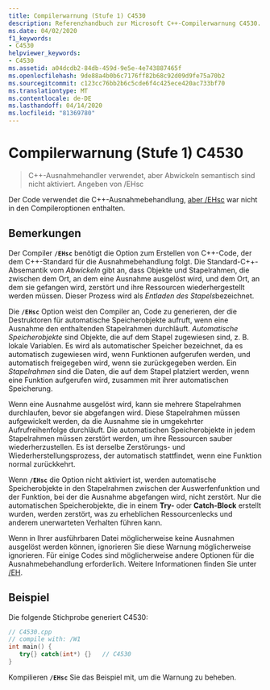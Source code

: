 ```yaml
---
title: Compilerwarnung (Stufe 1) C4530
description: Referenzhandbuch zur Microsoft C++-Compilerwarnung C4530.
ms.date: 04/02/2020
f1_keywords:
- C4530
helpviewer_keywords:
- C4530
ms.assetid: a04dcdb2-84db-459d-9e5e-4e743887465f
ms.openlocfilehash: 9de88a4b0b6c7176ff82b68c92d09d9fe75a70b2
ms.sourcegitcommit: c123cc76bb2b6c5cde6f4c425ece420ac733bf70
ms.translationtype: MT
ms.contentlocale: de-DE
ms.lasthandoff: 04/14/2020
ms.locfileid: "81369780"
---
```

# <a name="compiler-warning-level-1-c4530"></a>Compilerwarnung (Stufe 1) C4530

> C++-Ausnahmehandler verwendet, aber Abwickeln semantisch sind nicht aktiviert. Angeben von /EHsc

Der Code verwendet die C++-Ausnahmebehandlung, [aber /EHsc](../../build/reference/eh-exception-handling-model.md) war nicht in den Compileroptionen enthalten.

## <a name="remarks"></a>Bemerkungen

Der Compiler **`/EHsc`** benötigt die Option zum Erstellen von C++-Code, der dem C++-Standard für die Ausnahmebehandlung folgt. Die Standard-C++-Absemantik vom *Abwickeln* gibt an, dass Objekte und Stapelrahmen, die zwischen dem Ort, an dem eine Ausnahme ausgelöst wird, und dem Ort, an dem sie gefangen wird, zerstört und ihre Ressourcen wiederhergestellt werden müssen. Dieser Prozess wird als *Entladen des Stapels*bezeichnet.

Die **`/EHsc`** Option weist den Compiler an, Code zu generieren, der die Destruktoren für automatische Speicherobjekte aufruft, wenn eine Ausnahme den enthaltenden Stapelrahmen durchläuft. *Automatische Speicherobjekte* sind Objekte, die auf dem Stapel zugewiesen sind, z. B. lokale Variablen. Es wird als automatischer Speicher bezeichnet, da es automatisch zugewiesen wird, wenn Funktionen aufgerufen werden, und automatisch freigegeben wird, wenn sie zurückgegeben werden. Ein *Stapelrahmen* sind die Daten, die auf dem Stapel platziert werden, wenn eine Funktion aufgerufen wird, zusammen mit ihrer automatischen Speicherung.

Wenn eine Ausnahme ausgelöst wird, kann sie mehrere Stapelrahmen durchlaufen, bevor sie abgefangen wird. Diese Stapelrahmen müssen aufgewickelt werden, da die Ausnahme sie in umgekehrter Aufrufreihenfolge durchläuft. Die automatischen Speicherobjekte in jedem Stapelrahmen müssen zerstört werden, um ihre Ressourcen sauber wiederherzustellen. Es ist derselbe Zerstörungs- und Wiederherstellungsprozess, der automatisch stattfindet, wenn eine Funktion normal zurückkehrt.

Wenn **`/EHsc`** die Option nicht aktiviert ist, werden automatische Speicherobjekte in den Stapelrahmen zwischen der Auswerfenfunktion und der Funktion, bei der die Ausnahme abgefangen wird, nicht zerstört. Nur die automatischen Speicherobjekte, die in einem **Try-** oder **Catch-Block** erstellt wurden, werden zerstört, was zu erheblichen Ressourcenlecks und anderem unerwarteten Verhalten führen kann.

Wenn in Ihrer ausführbaren Datei möglicherweise keine Ausnahmen ausgelöst werden können, ignorieren Sie diese Warnung möglicherweise ignorieren. Für einige Codes sind möglicherweise andere Optionen für die Ausnahmebehandlung erforderlich. Weitere Informationen finden Sie unter [/EH](../../build/reference/eh-exception-handling-model.md).

## <a name="example"></a>Beispiel

Die folgende Stichprobe generiert C4530:

```cpp
// C4530.cpp
// compile with: /W1
int main() {
   try{} catch(int*) {}   // C4530
}
```

Kompilieren **`/EHsc`** Sie das Beispiel mit, um die Warnung zu beheben.
